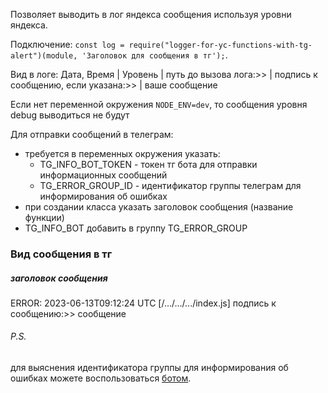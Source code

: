 Позволяет выводить в лог яндекса сообщения используя уровни яндекса.

Подключение: `const log = require("logger-for-yc-functions-with-tg-alert")(module, 'Заголовок для сообщения в тг');`.

Вид в логе: Дата, Время | Уровень | путь до вызова лога:>> | подпись к сообщению, если указана:>> | ваше сообщение

Если нет переменной окружения `NODE_ENV=dev`, то сообщения уровня debug выводиться не будут

Для отправки сообщений в телеграм:

-   требуется в переменных окружения указать:
    -   TG_INFO_BOT_TOKEN - токен тг бота для отправки информационных сообщений
    -   TG_ERROR_GROUP_ID - идентификатор группы телеграм для информирования об ошибках
-   при создании класса указать заголовок сообщения (название функции)
-   TG_INFO_BOT добавить в группу TG_ERROR_GROUP

### Вид сообщения в тг

##### заголовок сообщения

ERROR: 2023-06-13T09:12:24 UTC [/.../.../.../index.js] подпись к сообщению:>> сообщение

###### P.S.

для выяснения идентификатора группы для информирования об ошибках можете воспользоваться [ботом](https://t.me/tg_moy_id_bot).
